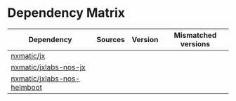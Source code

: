 # Dependency Matrix

Dependency | Sources | Version | Mismatched versions
---------- | ------- | ------- | -------------------
[nxmatic/jx](https://github.com/nxmatic/jx.git) |  | []() | 
[nxmatic/jxlabs-nos-jx](https://github.com/nxmatic/jxlabs-nos-jx.git) |  | []() | 
[nxmatic/jxlabs-nos-helmboot](https://github.com/nxmatic/jxlabs-nos-helmboot.git) |  | []() | 
